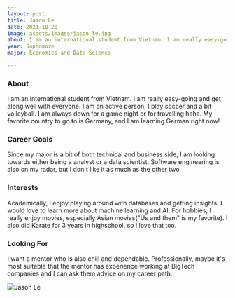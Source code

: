 ```yaml
---
layout: post
title: Jason Le 
date: 2021-10-20
image: assets/images/jason-le.jpg
about: I am an international student from Vietnam. I am really easy-going and get along well with everyone. I am an active person; I play soccer and a bit volleyball. I am always down for a game night or for travelling haha. My favorite country to go to is Germany, and I am learning German right now! 
year: Sophomore
major: Economics and Data Science 

---
```


### About

I am an international student from Vietnam. I am really easy-going and get along well with everyone. I am an active person; I play soccer and a bit volleyball. I am always down for a game night or for travelling haha. 
My favorite country to go to is Germany, and I am learning German right now! 

### Career Goals

Since my major is a bit of both technical and business side, I am looking towards either being a analyst or a data scientist. Software engineering is also on my radar, but I don't like it as much as the other two

### Interests

Academically, I enjoy playing around with databases and getting insights. I would love to learn more about machine learning and AI. 
For hobbies, I really enjoy movies, especially Asian movies("Us and them" is my favorite). I also did Karate for 3 years in highschool, so I love that too.  

### Looking For

I want a mentor who is also chill and dependable. Professionally, maybe it's most suitable that the mentor has experience working at BigTech companies and I can ask them advice on my career path. 

<div class="text-center my-5">
    <img src="https://sase-drexel.github.io/mentorship-2021/assets/images/jason-le.jpg" alt="Jason Le" class="rounded post-img" />
</div>
